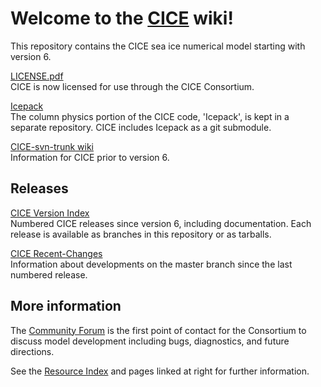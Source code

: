 # **Welcome to the [CICE](https://github.com/CICE-Consortium/CICE) wiki!**
This repository contains the CICE sea ice numerical model starting with version 6.

[LICENSE.pdf](https://github.com/CICE-Consortium/CICE/blob/master/LICENSE.pdf)    
CICE is now licensed for use through the CICE Consortium. 

[Icepack](https://github.com/CICE-Consortium/Icepack)   
The column physics portion of the CICE code, 'Icepack', is kept in a separate repository. CICE includes Icepack as a git submodule. 

[CICE-svn-trunk wiki](https://github.com/CICE-Consortium/CICE-svn-trunk/wiki)  
Information for CICE prior to version 6.

## Releases  
[CICE Version Index](https://github.com/CICE-Consortium/CICE/wiki/CICE-Version-Index)   
Numbered CICE releases since version 6, including documentation.  Each release is available as branches in this repository or as tarballs.

[CICE Recent-Changes](https://github.com/CICE-Consortium/CICE/wiki/CICE-Recent-Changes)    
Information about developments on the master branch since the last numbered release.

## More information
The [Community Forum](https://xenforo.cgd.ucar.edu/cesm/forums/cice-consortium.146/) is the first point of contact for the Consortium to discuss model development including bugs, diagnostics, and future directions.

See the [Resource Index](https://github.com/CICE-Consortium/About-Us/wiki/Resource-Index) and pages linked at right for further information.